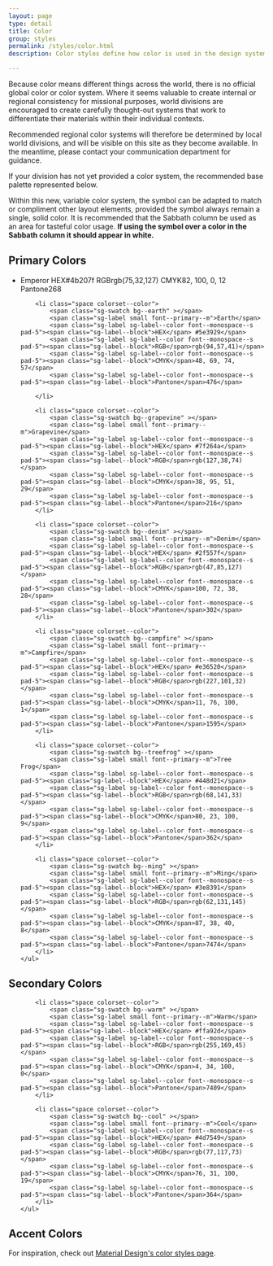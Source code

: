 ```yaml
---
layout: page
type: detail
title: Color
group: styles
permalink: /styles/color.html
description: Color styles define how color is used in the design system.

---
```


Because color means different things across the world, there is no official global color or color system. Where it seems valuable to create internal or regional consistency for missional purposes, world divisions are encouraged to create carefully thought-out systems that work to differentiate their materials within their individual contexts.

Recommended regional color systems will therefore be determined by local world divisions, and will be visible on this site as they become available. In the meantime, please contact your communication department for guidance.

If your division has not yet provided a color system, the recommended base palette represented below.

Within this new, variable color system, the symbol can be adapted to match or compliment other layout elements, provided the symbol always remain a single, solid color. It is recommended that the Sabbath column be used as an area for tasteful color usage. **If using the symbol over a color in the Sabbath column it should appear in white.** 

## Primary Colors ##

<div class="space pad-double--btm">
	<ul class="space colorset primary-colors">
		<li class="space colorset--color">
			<span class="sg-swatch bg--emperor" ></span>
			<span class="sg-label small font--primary--m">Emperor</span>
			<span class="sg-label sg-label--color font--monospace--s pad-5"><span class="sg-label--block">HEX</span>#4b207f</span>
			<span class="sg-label sg-label--color font--monospace--s pad-5"><span class="sg-label--block">RGB</span>rgb(75,32,127)</span>
			<span class="sg-label sg-label--color font--monospace--s pad-5"><span class="sg-label--block">CMYK</span>82, 100, 0, 12</span>
			<span class="sg-label sg-label--color font--monospace--s pad-5"><span class="sg-label--block">Pantone</span>268</span>
		</li>

		<li class="space colorset--color">
			<span class="sg-swatch bg--earth" ></span>
			<span class="sg-label small font--primary--m">Earth</span>
			<span class="sg-label sg-label--color font--monospace--s pad-5"><span class="sg-label--block">HEX</span> #5e3929</span>
			<span class="sg-label sg-label--color font--monospace--s pad-5"><span class="sg-label--block">RGB</span>rgb(94,57,41)</span>
			<span class="sg-label sg-label--color font--monospace--s pad-5"><span class="sg-label--block">CMYK</span>48, 69, 74, 57</span>
			<span class="sg-label sg-label--color font--monospace--s pad-5"><span class="sg-label--block">Pantone</span>476</span>

		</li>

		<li class="space colorset--color">
			<span class="sg-swatch bg--grapevine" ></span>
			<span class="sg-label small font--primary--m">Grapevine</span>
			<span class="sg-label sg-label--color font--monospace--s pad-5"><span class="sg-label--block">HEX</span> #7f264a</span>
			<span class="sg-label sg-label--color font--monospace--s pad-5"><span class="sg-label--block">RGB</span>rgb(127,38,74)</span>
			<span class="sg-label sg-label--color font--monospace--s pad-5"><span class="sg-label--block">CMYK</span>38, 95, 51, 29</span>
			<span class="sg-label sg-label--color font--monospace--s pad-5"><span class="sg-label--block">Pantone</span>216</span>
		</li>

		<li class="space colorset--color">
			<span class="sg-swatch bg--denim" ></span>
			<span class="sg-label small font--primary--m">Denim</span>
			<span class="sg-label sg-label--color font--monospace--s pad-5"><span class="sg-label--block">HEX</span> #2f557f</span>
			<span class="sg-label sg-label--color font--monospace--s pad-5"><span class="sg-label--block">RGB</span>rgb(47,85,127)</span>
			<span class="sg-label sg-label--color font--monospace--s pad-5"><span class="sg-label--block">CMYK</span>100, 72, 38, 28</span>
			<span class="sg-label sg-label--color font--monospace--s pad-5"><span class="sg-label--block">Pantone</span>302</span>
		</li>

		<li class="space colorset--color">
			<span class="sg-swatch bg--campfire" ></span>
			<span class="sg-label small font--primary--m">Campfire</span>
			<span class="sg-label sg-label--color font--monospace--s pad-5"><span class="sg-label--block">HEX</span> #e36520</span>
			<span class="sg-label sg-label--color font--monospace--s pad-5"><span class="sg-label--block">RGB</span>rgb(227,101,32)</span>
			<span class="sg-label sg-label--color font--monospace--s pad-5"><span class="sg-label--block">CMYK</span>11, 76, 100, 1</span>
			<span class="sg-label sg-label--color font--monospace--s pad-5"><span class="sg-label--block">Pantone</span>1595</span>
		</li>

		<li class="space colorset--color">
			<span class="sg-swatch bg--treefrog" ></span>
			<span class="sg-label small font--primary--m">Tree Frog</span>
			<span class="sg-label sg-label--color font--monospace--s pad-5"><span class="sg-label--block">HEX</span> #448d21</span>
			<span class="sg-label sg-label--color font--monospace--s pad-5"><span class="sg-label--block">RGB</span>rgb(68,141,33)</span>
			<span class="sg-label sg-label--color font--monospace--s pad-5"><span class="sg-label--block">CMYK</span>80, 23, 100, 9</span>
			<span class="sg-label sg-label--color font--monospace--s pad-5"><span class="sg-label--block">Pantone</span>362</span>
		</li>

		<li class="space colorset--color">
			<span class="sg-swatch bg--ming" ></span>
			<span class="sg-label small font--primary--m">Ming</span>
			<span class="sg-label sg-label--color font--monospace--s pad-5"><span class="sg-label--block">HEX</span> #3e8391</span>
			<span class="sg-label sg-label--color font--monospace--s pad-5"><span class="sg-label--block">RGB</span>rgb(62,131,145)</span>
			<span class="sg-label sg-label--color font--monospace--s pad-5"><span class="sg-label--block">CMYK</span>87, 38, 40, 8</span>
			<span class="sg-label sg-label--color font--monospace--s pad-5"><span class="sg-label--block">Pantone</span>7474</span>
		</li>
	</ul>
</div>



## Secondary Colors ##

<div class="space pad-double--btm space-double--btm">
	<ul class="space colorset secondary-colors">

		<li class="space colorset--color">
			<span class="sg-swatch bg--warm" ></span>
			<span class="sg-label small font--primary--m">Warm</span>
			<span class="sg-label sg-label--color font--monospace--s pad-5"><span class="sg-label--block">HEX</span> #ffa92d</span>
			<span class="sg-label sg-label--color font--monospace--s pad-5"><span class="sg-label--block">RGB</span>rgb(255,169,45)</span>
			<span class="sg-label sg-label--color font--monospace--s pad-5"><span class="sg-label--block">CMYK</span>4, 34, 100, 0</span>
			<span class="sg-label sg-label--color font--monospace--s pad-5"><span class="sg-label--block">Pantone</span>7409</span>
		</li>

		<li class="space colorset--color">
			<span class="sg-swatch bg--cool" ></span>
			<span class="sg-label small font--primary--m">Cool</span>
			<span class="sg-label sg-label--color font--monospace--s pad-5"><span class="sg-label--block">HEX</span> #4d7549</span>
			<span class="sg-label sg-label--color font--monospace--s pad-5"><span class="sg-label--block">RGB</span>rgb(77,117,73)</span>
			<span class="sg-label sg-label--color font--monospace--s pad-5"><span class="sg-label--block">CMYK</span>76, 31, 100, 19</span>
			<span class="sg-label sg-label--color font--monospace--s pad-5"><span class="sg-label--block">Pantone</span>364</span>
		</li>
	</ul>
</div>

## Accent Colors ##


For inspiration, check out [Material Design's color styles page](https://material.io/guidelines/style/color.html).
